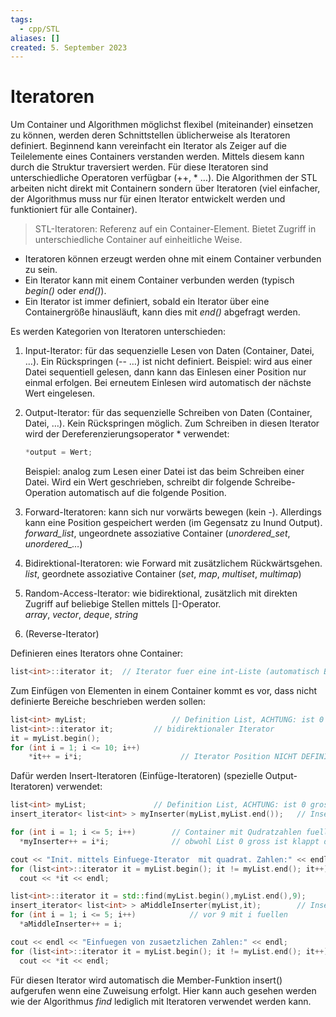 ```yaml
---
tags:
  - cpp/STL
aliases: []
created: 5. September 2023
---
```


# Iteratoren

Um Container und Algorithmen möglichst flexibel (miteinander) einsetzen zu können, werden deren Schnittstellen üblicherweise als Iteratoren definiert. Beginnend kann vereinfacht ein Iterator als Zeiger auf die Teilelemente eines Containers verstanden werden. Mittels diesem kann durch die Struktur traversiert werden. Für diese Iteratoren sind unterschiedliche Operatoren verfügbar (++, * …). Die Algorithmen der STL arbeiten nicht direkt mit Containern sondern über Iteratoren (viel einfacher, der Algorithmus muss nur für einen Iterator entwickelt werden und funktioniert für alle Container).

>STL-Iteratoren: Referenz auf ein Container-Element. Bietet Zugriff in unterschiedliche Container auf einheitliche Weise.

- Iteratoren können erzeugt werden ohne mit einem Container verbunden zu sein.
- Ein Iterator kann mit einem Container verbunden werden (typisch *begin()* oder *end()*).
- Ein Iterator ist immer definiert, sobald ein Iterator über eine Containergröße hinausläuft, kann dies mit *end()* abgefragt werden.

Es werden Kategorien von Iteratoren unterschieden:

1. Input-Iterator: für das sequenzielle Lesen von Daten (Container, Datei, …). Ein Rückspringen (-- …) ist nicht definiert. Beispiel: wird aus einer Datei sequentiell gelesen, dann kann das Einlesen einer Position nur einmal erfolgen. Bei erneutem Einlesen wird automatisch der nächste Wert eingelesen.

2. Output-Iterator: für das sequenzielle Schreiben von Daten (Container, Datei, …). Kein Rückspringen möglich. Zum Schreiben in diesen Iterator wird der Dereferenzierungsoperator * verwendet:

   ```c++
   *output = Wert;
   ```

   Beispiel: analog zum Lesen einer Datei ist das beim Schreiben einer Datei. Wird ein Wert geschrieben, schreibt dir folgende Schreibe-Operation automatisch auf die folgende Position.

3. Forward-Iteratoren: kann sich nur vorwärts bewegen (kein -). Allerdings kann eine Position gespeichert werden (im Gegensatz zu Inund Output).  
   *forward_list*, ungeordnete assoziative Container (*unordered_set*, *unordered_…*)

4. Bidirektional-Iteratoren: wie Forward mit zusätzlichem Rückwärtsgehen.  
   *list*, geordnete assoziative Container (*set*, *map*, *multiset*, *multimap*)

5. Random-Access-Iterator: wie bidirektional, zusätzlich mit direkten Zugriff auf beliebige Stellen mittels []-Operator.  
   *array*, *vector*, *deque*, *string*

6. (Reverse-Iterator)

Definieren eines Iterators ohne Container:

```c++
list<int>::iterator it;  // Iterator fuer eine int-Liste (automatisch Bidirect. Iter.)
```

Zum Einfügen von Elementen in einem Container kommt es vor, dass nicht definierte Bereiche beschrieben werden sollen:

```c++
list<int> myList;				    // Definition List, ACHTUNG: ist 0 gross
list<int>::iterator it;			// bidirektionaler Iterator
it = myList.begin();
for (int i = 1; i <= 10; i++)
	*it++ = i*i;				      // Iterator Position NICHT DEFINIERT -> KEIN Einfuegen
```

Dafür werden Insert-Iteratoren (Einfüge-Iteratoren) (spezielle Output-Iteratoren) verwendet:

```c++
list<int> myList;				// Definition List, ACHTUNG: ist 0 gross
insert_iterator< list<int> > myInserter(myList,myList.end());   // Insert-Iterator

for (int i = 1; i <= 5; i++)		// Container mit Qudratzahlen fuellen:
  *myInserter++ = i*i;				// obwohl List 0 gross ist klappt das

cout << "Init. mittels Einfuege-Iterator  mit quadrat. Zahlen:" << endl;
for (list<int>::iterator it = myList.begin(); it != myList.end(); it++)
  cout << *it << endl;

list<int>::iterator it = std::find(myList.begin(),myList.end(),9);    	// 9 finden
insert_iterator< list<int> > aMiddleInserter(myList,it);		// Insert-Iterator
for (int i = 1; i <= 5; i++)			// vor 9 mit i fuellen
  *aMiddleInserter++ = i;

cout << endl << "Einfuegen von zusaetzlichen Zahlen:" << endl;
for (list<int>::iterator it = myList.begin(); it != myList.end(); it++)
  cout << *it << endl;
```

Für diesen Iterator wird automatisch die Member-Funktion insert() aufgerufen wenn eine Zuweisung erfolgt. Hier kann auch gesehen werden wie der Algorithmus *find* lediglich mit Iteratoren verwendet werden kann.